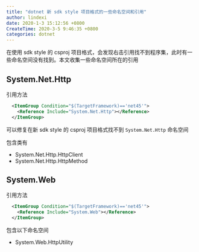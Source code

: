 ```yaml
---
title: "dotnet 新 sdk style 项目格式的一些命名空间和引用"
author: lindexi
date: 2020-1-3 15:12:56 +0800
CreateTime: 2020-3-5 9:46:35 +0800
categories: dotnet
---
```


在使用 sdk style 的 csproj 项目格式，会发现右击引用找不到程序集，此时有一些命名空间没有找到。本文收集一些命名空间所在的引用

<!--more-->


<!-- cdsn -->

## System.Net.Http

引用方法

```xml
  <ItemGroup Condition="$(TargetFramework)=='net45'">
    <Reference Include="System.Net.Http"></Reference>
  </ItemGroup>
```

可以修复在新 sdk style 的 csproj 项目格式找不到 `System.Net.Http` 命名空间

包含类有

- System.Net.Http.HttpClient
- System.Net.Http.HttpMethod

## System.Web

引用方法

```xml
  <ItemGroup Condition="$(TargetFramework)=='net45'">
    <Reference Include="System.Web"></Reference>
  </ItemGroup>
```

包含以下命名空间

- System.Web.HttpUtility


